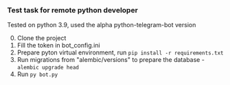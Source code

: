 ### Test task for remote python developer

Tested on python 3.9, used the alpha python-telegram-bot version

0. Clone the project
1. Fill the token in bot_config.ini
2. Prepare pyton virtual environment, run `pip install -r requirements.txt`
3. Run migrations from "alembic/versions" to prepare the database - `alembic upgrade head`
4. Run `py bot.py`